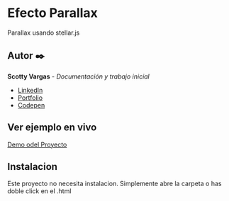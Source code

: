 # Efecto Parallax
Parallax usando stellar.js

## Autor ✒️
**Scotty Vargas** - *Documentación y trabajo inicial*

* [LinkedIn](https://www.linkedin.com/in/scotty-vargas/)
* [Portfolio](https://scacode.com/)
* [Codepen](https://codepen.io/Scacode)

## Ver ejemplo en vivo
[Demo odel Proyecto](https://scacode86.github.io/Efecto-Parallax-main/)

## Instalacion
Este proyecto no necesita instalacion. Simplemente abre la carpeta o has doble click en el .html
